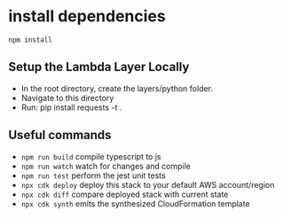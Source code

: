 # install dependencies 
`npm install`

## Setup the Lambda Layer Locally
* In the root directory, create the layers/python folder.
* Navigate to this directory 
* Run: pip install requests -t .

## Useful commands

* `npm run build`   compile typescript to js
* `npm run watch`   watch for changes and compile
* `npm run test`    perform the jest unit tests
* `npx cdk deploy`  deploy this stack to your default AWS account/region
* `npx cdk diff`    compare deployed stack with current state
* `npx cdk synth`   emits the synthesized CloudFormation template

